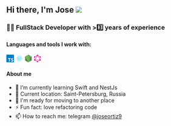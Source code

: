 ## Hi there, I'm Jose <img src="https://media.giphy.com/media/hvRJCLFzcasrR4ia7z/giphy.gif" width="25px">
### 👨‍💻 FullStack Developer with >3️⃣ years of experience

#### Languages and tools I work with:

<code><img height="20" src="https://raw.githubusercontent.com/github/explore/80688e429a7d4ef2fca1e82350fe8e3517d3494d/topics/typescript/typescript.png"></code>
<code><img height="20" src="https://raw.githubusercontent.com/github/explore/80688e429a7d4ef2fca1e82350fe8e3517d3494d/topics/react/react.png"></code>
<code><img height="20" src="https://raw.githubusercontent.com/github/explore/80688e429a7d4ef2fca1e82350fe8e3517d3494d/topics/nodejs/nodejs.png"></code>
<code><img height="20" src="https://raw.githubusercontent.com/github/explore/5c058a388828bb5fde0bcafd4bc867b5bb3f26f3/topics/graphql/graphql.png"></code>


#### About me
- 📱 I’m currently learning Swift and NestJs
- 📍 Current location: Saint-Petersburg, Russia
- 💬 I'm ready for moving to another place
- ⚡ Fun fact: love refactoring code
- 📫 How to reach me: telegram <a href="https://t.me/joseortiz9" target="_blank" rel="noopener">@joseortiz9</a>
